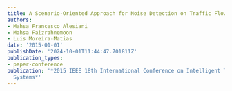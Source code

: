 ```yaml
---
title: A Scenario-Oriented Approach for Noise Detection on Traffic Flow Data
authors:
- Mahsa Francesco Alesiani
- Mahsa Faizrahnemoon
- Luis Moreira-Matias
date: '2015-01-01'
publishDate: '2024-10-01T11:44:47.701811Z'
publication_types:
- paper-conference
publication: '*2015 IEEE 18th International Conference on Intelligent Transportation
  Systems*'
---
```

